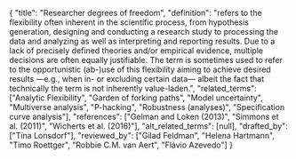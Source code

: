 {
    "title": "Researcher degrees of freedom",
    "definition": "refers to the flexibility often inherent in the scientific process, from hypothesis generation, designing and conducting a research study to processing the data and analyzing as well as interpreting and reporting results. Due to a lack of precisely defined theories and/or empirical evidence, multiple decisions are often equally justifiable. The term is sometimes used to refer to the opportunistic (ab-)use of this flexibility aiming to achieve desired results —e.g., when in- or excluding certain data— albeit the fact that technically the term is not inherently value-laden.",
    "related_terms": ["Analytic Flexibility", "Garden of forking paths", "Model uncertainty", "Multiverse analysis", "P-hacking", "Robustness (analyses)", "Specification curve analysis"],
    "references": ["Gelman and Loken (2013)", "Simmons et al. (2011)", "Wicherts et al. (2016)"],
    "alt_related_terms": [null],
    "drafted_by": ["Tina Lonsdorf"],
    "reviewed_by": ["Gilad Feldman", "Helena Hartmann", "Timo Roettger", "Robbie C.M. van Aert", "Flávio Azevedo"]
  }
